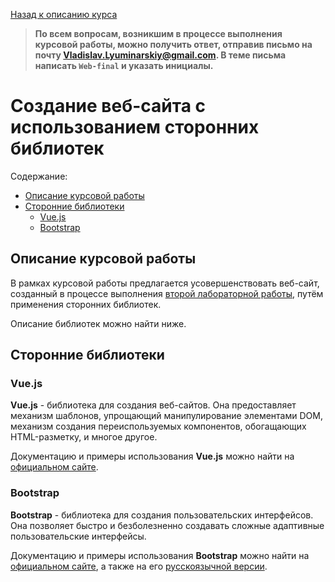 [Назад к описанию курса](../README.md)

> **По всем вопросам, возникшим в процессе выполнения курсовой работы, можно получить ответ, отправив письмо на почту Vladislav.Lyuminarskiy@gmail.com. В теме письма написать `Web-final` и указать инициалы.**

# Создание веб-сайта с использованием сторонних библиотек

Содержание:
- [Описание курсовой работы](#Описание-курсовой-работы)
- [Сторонние библиотеки](#Сторонние-библиотеки)
  - [Vue.js](#vuejs)
  - [Bootstrap](#bootstrap)

## Описание курсовой работы

В рамках курсовой работы предлагается усовершенствовать веб-сайт, созданный в процессе выполнения [второй лабораторной работы](../labs/lab2.md), путём применения сторонних библиотек.


Описание библиотек можно найти ниже.

## Сторонние библиотеки

### Vue.js

**Vue.js** - библиотека для создания веб-сайтов. Она предоставляет механизм шаблонов, упрощающий манипулирование элементами DOM, механизм создания переиспользуемых компонентов, обогащающих HTML-разметку, и многое другое.

Документацию и примеры использования **Vue.js** можно найти на [официальном сайте](https://ru.vuejs.org/index.html).

### Bootstrap

**Bootstrap** - библиотека для создания пользовательских интерфейсов. Она позволяет быстро и безболезненно создавать сложные адаптивные пользовательские интерфейсы.

Документацию и примеры использования **Bootstrap** можно найти на [официальном сайте](https://getbootstrap.com), а также на его [русскоязычной версии](http://getbootstrap.ru/docs/v4-alpha/).